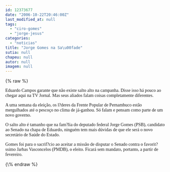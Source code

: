 ```yaml
---
id: 12373677
date: "2006-10-22T20:46:00Z"
last_modified_at: null
tags:
  - "ciro-gomes"
  - "jorge-jesus"
categories:
  - "noticias"
title: "Jorge Gomes na Sa\u00fade"
sutia: null
chapeu: null
autor: null
imagem: null
---
```

{\% raw %}
<p><P><FONT face=Verdana>Eduardo Campos garante que não existe salto alto na campanha. Disse isso há pouco ao chegar aqui na TV Jornal. Mas seus aliados falam&nbsp;coisas completamente diferentes.</FONT></P></p>
<p><P><FONT face=Verdana>A uma semana da eleição, os l?deres da Frente Popular de Pernambuco estão mergulhados até o pescoço no clima de já-ganhou.</FONT><FONT face=Verdana> Só falam e pensam como parte de um novo governo.</FONT></P></p>
<p><P><FONT face=Verdana>O salto alto é tamanho que na fam?lia do deputado federal Jorge Gomes (PSB), candidato ao Senado na chapa de Eduardo, ninguém tem mais dúvidas de que ele será o novo secretário de Saúde do Estado.</FONT></P><FONT face=Verdana></p>
<p><P>Gomes foi para o sacrif?cio ao aceitar a missão de disputar o Senado contra o favorit?ssimo Jarbas Vasconcelos (PMDB), o eleito. Ficará sem mandato, portanto, a partir de fevereiro.</P></FONT> </p>
{\% endraw %}